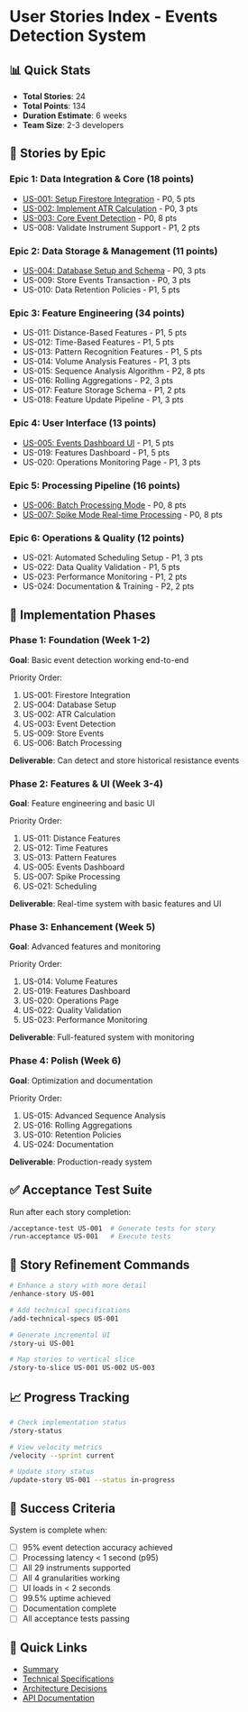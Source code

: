 # User Stories Index - Events Detection System

## 📊 Quick Stats
- **Total Stories**: 24
- **Total Points**: 134
- **Duration Estimate**: 6 weeks
- **Team Size**: 2-3 developers

## 📁 Stories by Epic

### Epic 1: Data Integration & Core (18 points)
- [US-001: Setup Firestore Integration](US-001-firestore-integration.md) - P0, 5 pts
- [US-002: Implement ATR Calculation](US-002-atr-calculation.md) - P0, 3 pts
- [US-003: Core Event Detection](US-003-event-detection.md) - P0, 8 pts
- US-008: Validate Instrument Support - P1, 2 pts

### Epic 2: Data Storage & Management (11 points)
- [US-004: Database Setup and Schema](US-004-database-setup.md) - P0, 3 pts
- US-009: Store Events Transaction - P0, 3 pts
- US-010: Data Retention Policies - P1, 5 pts

### Epic 3: Feature Engineering (34 points)
- US-011: Distance-Based Features - P1, 5 pts
- US-012: Time-Based Features - P1, 5 pts
- US-013: Pattern Recognition Features - P1, 5 pts
- US-014: Volume Analysis Features - P1, 3 pts
- US-015: Sequence Analysis Algorithm - P2, 8 pts
- US-016: Rolling Aggregations - P2, 3 pts
- US-017: Feature Storage Schema - P1, 2 pts
- US-018: Feature Update Pipeline - P1, 3 pts

### Epic 4: User Interface (13 points)
- [US-005: Events Dashboard UI](US-005-events-dashboard.md) - P1, 5 pts
- US-019: Features Dashboard - P1, 5 pts
- US-020: Operations Monitoring Page - P1, 3 pts

### Epic 5: Processing Pipeline (16 points)
- [US-006: Batch Processing Mode](US-006-batch-processing.md) - P0, 8 pts
- [US-007: Spike Mode Real-time Processing](US-007-spike-processing.md) - P0, 8 pts

### Epic 6: Operations & Quality (12 points)
- US-021: Automated Scheduling Setup - P1, 3 pts
- US-022: Data Quality Validation - P1, 5 pts
- US-023: Performance Monitoring - P1, 2 pts
- US-024: Documentation & Training - P2, 2 pts

## 🚀 Implementation Phases

### Phase 1: Foundation (Week 1-2)
**Goal**: Basic event detection working end-to-end

Priority Order:
1. US-001: Firestore Integration
2. US-004: Database Setup
3. US-002: ATR Calculation
4. US-003: Event Detection
5. US-009: Store Events
6. US-006: Batch Processing

**Deliverable**: Can detect and store historical resistance events

### Phase 2: Features & UI (Week 3-4)
**Goal**: Feature engineering and basic UI

Priority Order:
1. US-011: Distance Features
2. US-012: Time Features
3. US-013: Pattern Features
4. US-005: Events Dashboard
5. US-007: Spike Processing
6. US-021: Scheduling

**Deliverable**: Real-time system with basic features and UI

### Phase 3: Enhancement (Week 5)
**Goal**: Advanced features and monitoring

Priority Order:
1. US-014: Volume Features
2. US-019: Features Dashboard
3. US-020: Operations Page
4. US-022: Quality Validation
5. US-023: Performance Monitoring

**Deliverable**: Full-featured system with monitoring

### Phase 4: Polish (Week 6)
**Goal**: Optimization and documentation

Priority Order:
1. US-015: Advanced Sequence Analysis
2. US-016: Rolling Aggregations
3. US-010: Retention Policies
4. US-024: Documentation

**Deliverable**: Production-ready system

## ✅ Acceptance Test Suite

Run after each story completion:
```bash
/acceptance-test US-001  # Generate tests for story
/run-acceptance US-001   # Execute tests
```

## 🔄 Story Refinement Commands

```bash
# Enhance a story with more detail
/enhance-story US-001

# Add technical specifications
/add-technical-specs US-001

# Generate incremental UI
/story-ui US-001

# Map stories to vertical slice
/story-to-slice US-001 US-002 US-003
```

## 📈 Progress Tracking

```bash
# Check implementation status
/story-status

# View velocity metrics
/velocity --sprint current

# Update story status
/update-story US-001 --status in-progress
```

## 🎯 Success Criteria

System is complete when:
- [ ] 95% event detection accuracy achieved
- [ ] Processing latency < 1 second (p95)
- [ ] All 29 instruments supported
- [ ] All 4 granularities working
- [ ] UI loads in < 2 seconds
- [ ] 99.5% uptime achieved
- [ ] Documentation complete
- [ ] All acceptance tests passing

## 🔗 Quick Links

- [Summary](summary.md)
- [Technical Specifications](../../specs/events_spec_enhanced.md)
- [Architecture Decisions](../../../.claude/DECISIONS.md)
- [API Documentation](../../../apps/api/README.md)